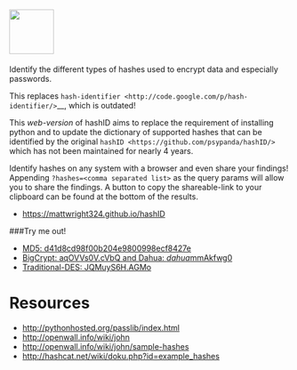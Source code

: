 # <img src="https://i.imgur.com/5Ukd6n1.png" height="80" />

Identify the different types of hashes used to encrypt data and especially passwords.

This replaces `hash-identifier <http://code.google.com/p/hash-identifier/>`__, which
is outdated!

This *web-version* of hashID aims to replace the requirement of installing python and  to
update the dictionary of supported hashes that can be identified by the original 
`hashID <https://github.com/psypanda/hashID/>` which has not been maintained for nearly 
4 years.

Identify hashes on any system with a browser and even share your findings! Appending 
`?hashes=<comma separated list>` as the query params will allow you to share the findings.
A button to copy the shareable-link to your clipboard can be found at the bottom of the results.

* https://mattwright324.github.io/hashID

###Try me out!

* [MD5: d41d8cd98f00b204e9800998ecf8427e](https://mattwright324.github.io/hashID/?hashes=d41d8cd98f00b204e9800998ecf8427e)
* [BigCrypt: aqOVVs0V.cVbQ and Dahua: $dahua$mmAkfwg0](https://mattwright324.github.io/hashID/?hashes=aqOVVs0V.cVbQ,$dahua$mmAkfwg0)
* [Traditional-DES: JQMuyS6H.AGMo](https://mattwright324.github.io/hashID/?hashes=JQMuyS6H.AGMo)

# Resources

* http://pythonhosted.org/passlib/index.html
* http://openwall.info/wiki/john
*  http://openwall.info/wiki/john/sample-hashes
*  http://hashcat.net/wiki/doku.php?id=example_hashes